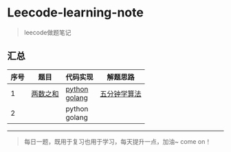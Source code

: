 # Leecode-learning-note
>leecode做题笔记

## 汇总


序号 | 题目 | 代码实现 | 解题思路
---|---|---|---
1 | [两数之和](https://leetcode-cn.com/problems/two-sum/) | [python]()<br>[golang](https://github.com/makeittrue/Leecode-learning-note/blob/master/go-implementation/HOT_100/number1.go) | [五分钟学算法](https://www.cxyxiaowu.com/6840.html)
2 |  | python<br>golang | 

---
>每日一题，既用于复习也用于学习，每天提升一点，加油~ come on！
